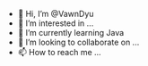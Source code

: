- 👋 Hi, I’m @VawnDyu
- 👀 I’m interested in ...
- 🌱 I’m currently learning Java
- 💞️ I’m looking to collaborate on ...
- 📫 How to reach me ...

<!---
VawnDyu/VawnDyu is a ✨ special ✨ repository because its `README.md` (this file) appears on your GitHub profile.
You can click the Preview link to take a look at your changes.
--->
